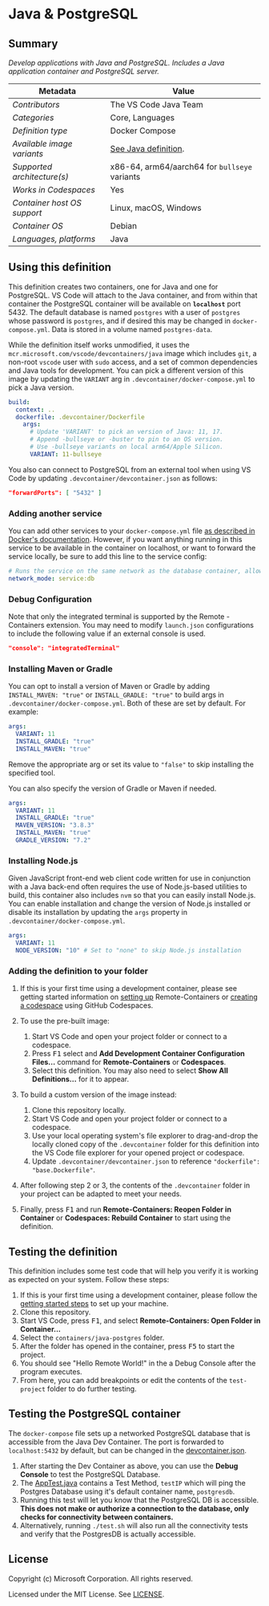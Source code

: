 # Java & PostgreSQL

## Summary

*Develop applications with Java and PostgreSQL. Includes a Java application container and PostgreSQL server.*

| Metadata | Value |  
|----------|-------|
| *Contributors* | The VS Code Java Team |
| *Categories* | Core, Languages |
| *Definition type* | Docker Compose |
| *Available image variants* | [See Java definition](../java). |
| *Supported architecture(s)* | x86-64, arm64/aarch64 for `bullseye` variants |
| *Works in Codespaces* | Yes |
| *Container host OS support* | Linux, macOS, Windows |
| *Container OS* | Debian |
| *Languages, platforms* | Java |

## Using this definition

This definition creates two containers, one for Java and one for PostgreSQL. VS Code will attach to the Java container, and from within that container the PostgreSQL container will be available on **`localhost`** port 5432. The default database is named `postgres` with a user of `postgres` whose password is `postgres`, and if desired this may be changed in `docker-compose.yml`. Data is stored in a volume named `postgres-data`.

While the definition itself works unmodified, it uses the `mcr.microsoft.com/vscode/devcontainers/java` image which includes `git`, a non-root `vscode` user with `sudo` access, and a set of common dependencies and Java tools for development. You can pick a different version of this image by updating the `VARIANT` arg in `.devcontainer/docker-compose.yml` to pick a Java version.

```yaml
build:
  context: ..
  dockerfile: .devcontainer/Dockerfile
    args:
      # Update 'VARIANT' to pick an version of Java: 11, 17.
      # Append -bullseye or -buster to pin to an OS version.
      # Use -bullseye variants on local arm64/Apple Silicon.
      VARIANT: 11-bullseye
```

You also can connect to PostgreSQL from an external tool when using VS Code by updating `.devcontainer/devcontainer.json` as follows:

```json
"forwardPorts": [ "5432" ]
```

### Adding another service

You can add other services to your `docker-compose.yml` file [as described in Docker's documentation](https://docs.docker.com/compose/compose-file/#service-configuration-reference). However, if you want anything running in this service to be available in the container on localhost, or want to forward the service locally, be sure to add this line to the service config:

```yaml
# Runs the service on the same network as the database container, allows "forwardPorts" in devcontainer.json function.
network_mode: service:db
```

### Debug Configuration

Note that only the integrated terminal is supported by the Remote - Containers extension. You may need to modify `launch.json` configurations to include the following value if an external console is used.

```json
"console": "integratedTerminal"
```

### Installing Maven or Gradle

You can opt to install a version of Maven or Gradle by adding `INSTALL_MAVEN: "true"` or `INSTALL_GRADLE: "true"` to build args in `.devcontainer/docker-compose.yml`. Both of these are set by default. For example:

```yaml
args:
  VARIANT: 11
  INSTALL_GRADLE: "true"
  INSTALL_MAVEN: "true"
```

Remove the appropriate arg or set its value to `"false"` to skip installing the specified tool.

You can also specify the version of Gradle or Maven if needed.

```yaml
args:
  VARIANT: 11
  INSTALL_GRADLE: "true"
  MAVEN_VERSION: "3.8.3"
  INSTALL_MAVEN: "true"
  GRADLE_VERSION: "7.2"
```

### Installing Node.js

Given JavaScript front-end web client code written for use in conjunction with a Java back-end often requires the use of Node.js-based utilities to build, this container also includes `nvm` so that you can easily install Node.js. You can enable installation and change the version of Node.js installed or disable its installation by updating the `args` property in `.devcontainer/docker-compose.yml`.

```yaml
args:
  VARIANT: 11
  NODE_VERSION: "10" # Set to "none" to skip Node.js installation
```

### Adding the definition to your folder

1. If this is your first time using a development container, please see getting started information on [setting up](https://aka.ms/vscode-remote/containers/getting-started) Remote-Containers or [creating a codespace](https://aka.ms/ghcs-open-codespace) using GitHub Codespaces.

2. To use the pre-built image:
   1. Start VS Code and open your project folder or connect to a codespace.
   2. Press <kbd>F1</kbd> select and **Add Development Container Configuration Files...** command for **Remote-Containers** or **Codespaces**.
   4. Select this definition. You may also need to select **Show All Definitions...** for it to appear.

3. To build a custom version of the image instead:
   1. Clone this repository locally.
   2. Start VS Code and open your project folder or connect to a codespace.
   3. Use your local operating system's file explorer to drag-and-drop the locally cloned copy of the `.devcontainer` folder for this definition into the VS Code file explorer for your opened project or codespace.
   4. Update `.devcontainer/devcontainer.json` to reference `"dockerfile": "base.Dockerfile"`.

4. After following step 2 or 3, the contents of the `.devcontainer` folder in your project can be adapted to meet your needs.

5. Finally, press <kbd>F1</kbd> and run **Remote-Containers: Reopen Folder in Container** or **Codespaces: Rebuild Container** to start using the definition.

## Testing the definition

This definition includes some test code that will help you verify it is working as expected on your system. Follow these steps:

1. If this is your first time using a development container, please follow the [getting started steps](https://aka.ms/vscode-remote/containers/getting-started) to set up your machine.
2. Clone this repository.
3. Start VS Code, press <kbd>F1</kbd>, and select **Remote-Containers: Open Folder in Container...**
4. Select the `containers/java-postgres` folder.
5. After the folder has opened in the container, press <kbd>F5</kbd> to start the project.
6. You should see "Hello Remote World!" in the a Debug Console after the program executes.
7. From here, you can add breakpoints or edit the contents of the `test-project` folder to do further testing.

## Testing the PostgreSQL container

The `docker-compose` file sets up a networked PostgreSQL database that is accessible from the Java Dev Container. The port is forwarded to `localhost:5432` by default, but can be changed in the [devcontainer.json](.devcontainer\devcontainer.json).

1. After starting the Dev Container as above, you can use the **Debug Console** to test the PostgreSQL Database.
2. The [AppTest.java](test-project\src\test\java\com\mycompany\app\AppTest.java) contains a Test Method, `testIP` which will ping the Postgres Database using it's default container name, `postgresdb`.
3. Running this test will let you know that the PostgreSQL DB is accessible. **This does not make or authorize a connection to the database, only checks for connectivity between containers.**
4. Alternatively, running `./test.sh` will also run all the connectivity tests and verify that the PostgresDB is actually accessible. 

## License

Copyright (c) Microsoft Corporation. All rights reserved.

Licensed under the MIT License. See [LICENSE](https://github.com/microsoft/vscode-dev-containers/blob/main/LICENSE).
